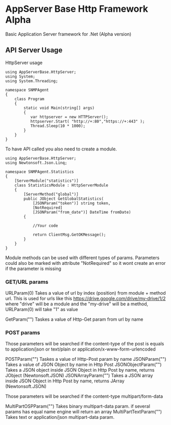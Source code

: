 # AppServer Base Http Framework Alpha

Basic Application Server framework for .Net (Alpha version)

## API Server Usage

HttpServer usage

```
using AppServerBase.HttpServer;
using System;
using System.Threading;

namespace SNMPAgent
{
    class Program
    {
        static void Main(string[] args)
        {
           var httpserver = new HTTPServer();
		   httpserver.Start( "http://+:80","https://+:443" );
		   Thread.Sleep(10 * 1000);
        }
	}
}
```

To have API called you also need to create a module.

```
using AppServerBase.HttpServer;
using Newtonsoft.Json.Linq;

namespace SNMPAgent.Statistics
{
    [ServerModule("statistics")]
    class StatisticsModule : HttpServerModule
    {
        [ServerMethod("global")]
        public JObject GetGlobalStatistics(
            [JSONParam("token")] string token,
			[NotRequired] 
			[JSONParam("from_date")] DateTime fromDate)
        {

            //Your code

            return ClientMsg.GetOKMessage();
        }
    }
}
```

Module methods can be used with different types of params.
Parameters could also be marked with attribute "NotRequired" so it wont create an error if the parameter is missing

### GET/URL params

URLParam(0) Takes a value of url by index (position) from module + method url. 
This is used for urls like this https://drive.google.com/drive/my-drive/1/2
where "drive" will be a module and the "my-drive" will be a method, URLParam(0) will take "1" as value

GetParam("") Taskes a value of Http-Get param from url by name

### POST params

Those parameters will be searched if the content-type of the post is equals to application/json or text/plain or application/x-www-form-urlencoded 

POSTParam("") Taskes a value of Http-Post param by name
JSONParam("") Takes a value of JSON Object by name in Http Post
JSONObjectParam("") Takes a JSON object inside JSON Object in Http Post by name, returns JObject (Newtonsoft.JSON)
JSONArrayParam("")  Takes a JSON array inside JSON Object in Http Post by name, returns JArray (Newtonsoft.JSON)

Those parameters will be searched if the content-type multipart/form-data

MultiPartOSPParam("") Takes binary multipart-data param. if several params has equal name engine will return an array 
MultiPartTextParam("") Takes text or application/json multipart-data param.

